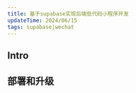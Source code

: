 ```yaml
---
title: 基于supabase实现后端低代码小程序开发
updateTime: 2024/06/15
tags: supabase|wechat
---
```


## Intro


## 部署和升级